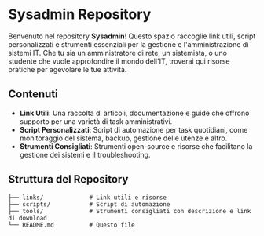 # Sysadmin Repository

Benvenuto nel repository **Sysadmin**! Questo spazio raccoglie link utili, script personalizzati e strumenti essenziali per la gestione e l'amministrazione di sistemi IT. Che tu sia un amministratore di rete, un sistemista, o uno studente che vuole approfondire il mondo dell'IT, troverai qui risorse pratiche per agevolare le tue attività.

## Contenuti

- **Link Utili**: Una raccolta di articoli, documentazione e guide che offrono supporto per una varietà di task amministrativi.
- **Script Personalizzati**: Script di automazione per task quotidiani, come monitoraggio del sistema, backup, gestione delle utenze e altro.
- **Strumenti Consigliati**: Strumenti open-source e risorse che facilitano la gestione dei sistemi e il troubleshooting.

## Struttura del Repository

```plaintext
├── links/             # Link utili e risorse
├── scripts/           # Script di automazione
├── tools/             # Strumenti consigliati con descrizione e link di download
└── README.md          # Questo file
